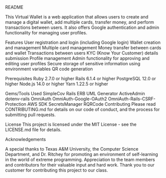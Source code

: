 README

This Virtual Wallet is a web application that allows users to create and manage a digital wallet, add multiple cards, transfer money, and perform transactions between users. It also offers Google authentication and admin functionality for managing user profiles.

Features
	User registration and login (including Google login)
	Wallet creation and management
	Multiple card management
	Money transfer between cards and wallet
	Transactions between users
	KYC (Know Your Customer) details submission
	Profile management
	Admin functionality for approving and editing user profiles
	Secure storage of sensitive information using environment variables
	QR code generation
	
Prerequisites
	Ruby 2.7.0 or higher
	Rails 6.1.4 or higher
	PostgreSQL 12.0 or higher
	Node.js 14.0 or higher
	Yarn 1.22.5 or higher

Gems/Tools Used
	SimpleCov
	Rails ERB UML Generator
	ActiveAdmin
	dotenv-rails
	OmniAuth
	OmniAuth-Google-OAuth2
	OmniAuth-Rails-CSRF-Protection
	AWS SDK SecretsManager
	RQRCode
	Contributing
	Please read CONTRIBUTING.md for details on our code of conduct, and the process for submitting pull requests.

License
	This project is licensed under the MIT License - see the LICENSE.md file for details.


Acknowledgements

A special thanks to Texas A&M University, the Computer Science Department, and Dr. Ritchey for promoting an environment of self-learning in the world of extreme programming.
Appreciation to the team members and contributors for their valuable input and hard work.
Thank you to our customer for contributing this project to our class.
